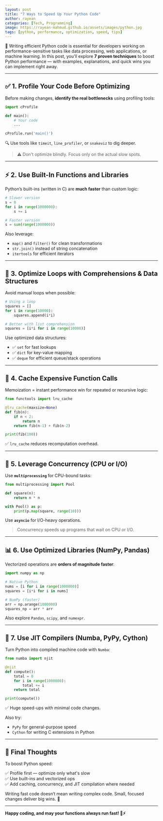```yaml
---
layout: post
title: "7 Ways to Speed Up Your Python Code"
author: rayean
categories: [Tech, Programming]
image: https://rayean-mahmud.github.io/assets/images/python.jpg
tags: [python, performance, optimization, speed, tips]
---
```


🚀 Writing efficient Python code is essential for developers working on performance-sensitive tasks like data processing, web applications, or machine learning. In this post, you'll explore **7 proven techniques** to boost Python performance — with examples, explanations, and quick wins you can implement right away.

---

## ✅ 1. Profile Your Code Before Optimizing

Before making changes, **identify the real bottlenecks** using profiling tools:

```python
import cProfile

def main():
    # Your code
    ...

cProfile.run('main()')
```

🔍 Use tools like `timeit`, `line_profiler`, or `snakeviz` to dig deeper.

> ⚠️ Don't optimize blindly. Focus only on the actual slow spots.

---

## ⚡ 2. Use Built-In Functions and Libraries

Python’s built-ins (written in C) are **much faster** than custom logic:

```python
# Slower version
s = 0
for i in range(1000000):
    s += i

# Faster version
s = sum(range(1000000))
```

Also leverage:
- `map()` and `filter()` for clean transformations  
- `str.join()` instead of string concatenation  
- `itertools` for efficient iterators  

---

## 🔄 3. Optimize Loops with Comprehensions & Data Structures

Avoid manual loops when possible:

```python
# Using a loop
squares = []
for i in range(10000):
    squares.append(i*i)

# Better with list comprehension
squares = [i*i for i in range(10000)]
```

Use optimized data structures:
- ✅ `set` for fast lookups  
- ✅ `dict` for key-value mapping  
- ✅ `deque` for efficient queue/stack operations  

---

## 🧠 4. Cache Expensive Function Calls

Memoization = instant performance win for repeated or recursive logic:

```python
from functools import lru_cache

@lru_cache(maxsize=None)
def fib(n):
    if n < 2:
        return n
    return fib(n-1) + fib(n-2)

print(fib(100))
```

✅ `lru_cache` reduces recomputation overhead.

---

## 🧵 5. Leverage Concurrency (CPU or I/O)

Use **`multiprocessing`** for CPU-bound tasks:

```python
from multiprocessing import Pool

def square(n):
    return n * n

with Pool() as p:
    print(p.map(square, range(10)))
```

Use **`asyncio`** for I/O-heavy operations.

> Concurrency speeds up programs that wait on CPU or I/O.

---

## 📊 6. Use Optimized Libraries (NumPy, Pandas)

Vectorized operations are **orders of magnitude faster**:

```python
import numpy as np

# Native Python
nums = [i for i in range(1000000)]
squares = [i*i for i in nums]

# NumPy (faster)
arr = np.arange(1000000)
squares_np = arr * arr
```

Also explore `Pandas`, `scipy`, and `numexpr`.

---

## 🧪 7. Use JIT Compilers (Numba, PyPy, Cython)

Turn Python into compiled machine code with `Numba`:

```python
from numba import njit

@njit
def compute():
    total = 0
    for i in range(1000000):
        total += i
    return total

print(compute())
```

✅ Huge speed-ups with minimal code changes.

Also try:
- `PyPy` for general-purpose speed  
- `Cython` for writing C extensions in Python  

---

## 🏁 Final Thoughts

To boost Python speed:

✅ Profile first — optimize only what's slow  
✅ Use built-ins and vectorized ops  
✅ Add caching, concurrency, and JIT compilation where needed

Writing fast code doesn’t mean writing complex code. Small, focused changes deliver big wins. 🚀

---

**Happy coding, and may your functions always run fast! 🐍⚡**
